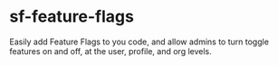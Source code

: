 # sf-feature-flags
Easily add Feature Flags to you code, and allow admins to turn toggle features on and off, at the user, profile, and org levels.
